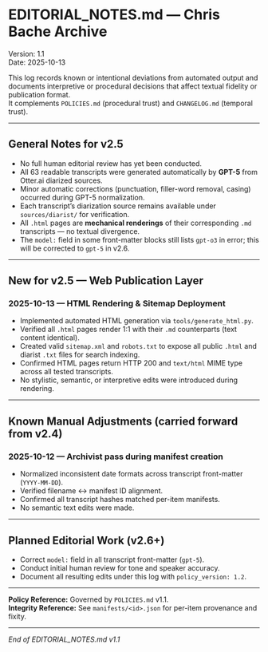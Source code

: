 # EDITORIAL_NOTES.md — Chris Bache Archive  
Version: 1.1  
Date: 2025-10-13  

This log records known or intentional deviations from automated output and documents interpretive or procedural decisions that affect textual fidelity or publication format.  
It complements `POLICIES.md` (procedural trust) and `CHANGELOG.md` (temporal trust).

---

## General Notes for v2.5
- No full human editorial review has yet been conducted.  
- All 63 readable transcripts were generated automatically by **GPT-5** from Otter.ai diarized sources.  
- Minor automatic corrections (punctuation, filler-word removal, casing) occurred during GPT-5 normalization.  
- Each transcript’s diarization source remains available under `sources/diarist/` for verification.  
- All `.html` pages are **mechanical renderings** of their corresponding `.md` transcripts — no textual divergence.  
- The `model:` field in some front-matter blocks still lists `gpt-o3` in error; this will be corrected to `gpt-5` in v2.6.  

---

## New for v2.5 — Web Publication Layer
### 2025-10-13 — HTML Rendering & Sitemap Deployment
- Implemented automated HTML generation via `tools/generate_html.py`.  
- Verified all `.html` pages render 1:1 with their `.md` counterparts (text content identical).  
- Created valid `sitemap.xml` and `robots.txt` to expose all public `.html` and diarist `.txt` files for search indexing.  
- Confirmed HTML pages return HTTP 200 and `text/html` MIME type across all tested transcripts.  
- No stylistic, semantic, or interpretive edits were introduced during rendering.  

---

## Known Manual Adjustments (carried forward from v2.4)
### 2025-10-12 — Archivist pass during manifest creation
- Normalized inconsistent date formats across transcript front-matter (`YYYY-MM-DD`).  
- Verified filename ↔ manifest ID alignment.  
- Confirmed all transcript hashes matched per-item manifests.  
- No semantic text edits were made.  

---

## Planned Editorial Work (v2.6+)
- Correct `model:` field in all transcript front-matter (`gpt-5`).  
- Conduct initial human review for tone and speaker accuracy.  
- Document all resulting edits under this log with `policy_version: 1.2`.

---

**Policy Reference:** Governed by `POLICIES.md` v1.1.  
**Integrity Reference:** See `manifests/<id>.json` for per-item provenance and fixity.  

---

*End of EDITORIAL_NOTES.md v1.1*